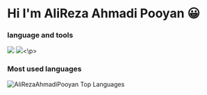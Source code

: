 # Hi I'm AliReza Ahmadi Pooyan 😀

### language and tools

<p align="left">
 <img src="https://img.icons8.com/color/48/000000/java-coffee-cup-logo.png">
 <img src="https://img.icons8.com/color/48/000000/android-studio--v3.png"><\p>
 
### Most used languages

 <img alt="AliRezaAhmadiPooyan Top Languages" src="https://github-readme-stats.vercel.app/api/top-langs/?username=AliRezaAhmadiPooyan&langs_count=100&count_private=true&layout=compact&theme=react&hide_border=true&bg_color=0D1117" />

